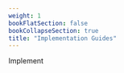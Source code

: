 ```yaml
---
weight: 1
bookFlatSection: false
bookCollapseSection: true
title: "Implementation Guides"
---
```


Implement